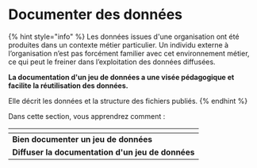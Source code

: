 # Documenter des données

{% hint style="info" %}
Les données issues d'une organisation ont été produites dans un contexte métier particulier. Un individu externe à l’organisation n’est pas forcément familier avec cet environnement métier, ce qui peut le freiner dans l’exploitation des données diffusées.

**La documentation d'un jeu de données a une visée pédagogique et facilite la réutilisation des données.**&#x20;

Elle décrit les données et la structure des fichiers publiés.
{% endhint %}

Dans cette section, vous apprendrez comment :&#x20;

<table data-card-size="large" data-view="cards"><thead><tr><th></th></tr></thead><tbody><tr><td><strong>Bien documenter un jeu de données</strong></td></tr><tr><td><strong>Diffuser la documentation d'un jeu de données</strong></td></tr></tbody></table>
